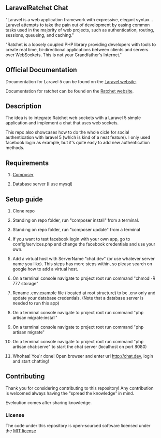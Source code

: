 ## LaravelRatchet Chat

"Laravel is a web application framework with expressive, elegant syntax... Laravel attempts to take the pain out of development by easing common tasks used in the majority of web projects, such as authentication, routing, sessions, queueing, and caching."

"Ratchet is a loosely coupled PHP library providing developers with tools to create real time, bi-directional applications between clients and servers over WebSockets. This is not your Grandfather's Internet."

## Official Documentation

Documentation for Laravel 5 can be found on the [Laravel website](http://laravel.com/docs).

Documentation for ratchet can be found on the [Ratchet website](http://socketo.me/docs/).

## Description

The idea is to integrate Ratchet web sockets with a Laravel 5 simple application and implement a chat that uses web sockets.

This repo also showcases how to do the whole cicle for social authentication with laravel 5 (which is kind of a neat feature). I only used facebook login as example, but it's quite easy to add new authentication methods.

## Requirements

1) [Composer](https://getcomposer.org/)

2) Database server (I use mysql)

## Setup guide
	
1) Clone repo

2) Standing on repo folder, run "composer install" from a terminal.

3) Standing on repo folder, run "composer update" from a terminal

4) If you want to test facebook login with your own app, go to config/services.php and change the facebook credentials and use your own.

5) Add a virtual host with ServerName "chat.dev" (or use whatever server name you like). This steps has more steps within, so please search on google how to add a virtual host.

6) On a terminal console navigate to project root run command "chmod -R 777 storage" 

7) Rename .env.example file (located at root structure) to be .env only and update your database credentials. (Note that a database server is needed to run this app)

8) On a terminal console navigate to project root run command "php artisan migrate:install"

9) On a terminal console navigate to project root run command "php artisan migrate"

10) On a terminal console navigate to project root run command "php artisan chat:serve" to start the chat server (localhost on port 8080)

11) Whohaa! You'r done! Open browser and enter url http://chat.dev, login and start chatting!

## Contributing

Thank you for considering contributing to this repository! Any contribution is welcomed always having the "spread the knowledge" in mind. 

Eveloution comes after sharing knowledge.

### License

The code under this repository is open-sourced software licensed under the [MIT license](http://opensource.org/licenses/MIT)
